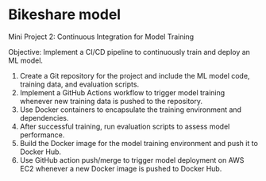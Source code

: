 ﻿# Bikeshare model
Mini Project 2: Continuous Integration for Model Training

Objective: Implement a CI/CD pipeline to continuously train and deploy an ML model.
1. Create a Git repository for the project and include the ML model code, training
data, and evaluation scripts.
2. Implement a GitHub Actions workflow to trigger model training whenever new
training data is pushed to the repository.
3. Use Docker containers to encapsulate the training environment and
dependencies.
4. After successful training, run evaluation scripts to assess model performance.
5. Build the Docker image for the model training environment and push it to Docker
Hub.
6. Use GitHub action push/merge to trigger model deployment on AWS EC2
whenever a new Docker image is pushed to Docker Hub.

